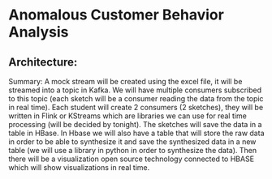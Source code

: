 # Anomalous Customer Behavior Analysis

## Architecture:
Summary: A mock stream will be created using the excel file, it will be streamed into a topic in Kafka. We will have multiple consumers subscribed to this topic (each sketch will be a consumer reading the data from the topic in real time). Each student will create 2 consumers (2 sketches), they will be written in Flink or KStreams which are libraries we can use for real time processing (will be decided by tonight). The sketches will save the data in a table in HBase. In Hbase we will also have a table that will store the raw data in order to be able to synthesize it and save the synthesized data in a new table (we will use a library in python in order to synthesize the data). Then there will be a visualization open source technology connected to HBASE which will show visualizations in real time.
